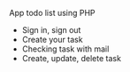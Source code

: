 App todo list using PHP
- Sign in, sign out 
- Create your task
- Checking task with mail
- Create, update, delete task
